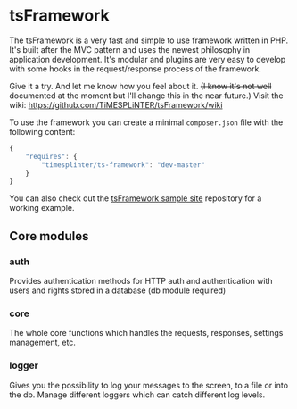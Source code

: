tsFramework
===========

The tsFramework is a very fast and simple to use framework written in PHP. It's built after the MVC pattern and uses the newest philosophy in application development. It's modular and plugins are very easy to develop with some hooks in the request/response process of the framework.

Give it a try. And let me know how you feel about it. ~~(I know it's not well documented at the moment but I'll change this in the near future.)~~ Visit the wiki: https://github.com/TiMESPLiNTER/tsFramework/wiki

To use the framework you can create a minimal `composer.json` file with the following content:

```javascript
{
	"requires": {
		"timesplinter/ts-framework": "dev-master"
	}
}
```

You can also check out the [tsFramework sample site](https://github.com/TiMESPLiNTER/tsFramework-site) repository for a working example.

Core modules
------------
### auth
Provides authentication methods for HTTP auth and authentication with users and rights stored in a database (db module required)

### core
The whole core functions which handles the requests, responses, settings management, etc.

### logger
Gives you the possibility to log your messages to the screen, to a file or into the db. Manage different loggers which can catch different log levels.